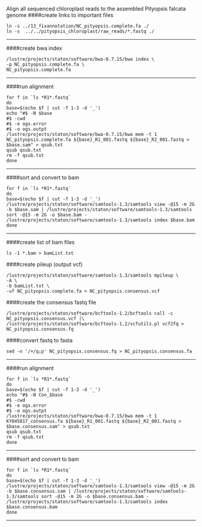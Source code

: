 Align all sequenced chloroplast reads to the assembled Pityopsis falcata genome
####create links to important files
```
ln -s ../13_fixannotation/NC_pityopsis.complete.fa ./
ln -s  ../../pityopsis_chloroplast/raw_reads/*.fastq ./
```
---
####create bwa index
```
/lustre/projects/staton/software/bwa-0.7.15/bwa index \
-p NC_pityopsis.complete.fa \
NC_pityopsis.complete.fa
```
---
####run alignment
```
for f in `ls *R1*.fastq`
do
base=$(echo $f | cut -f 1-3 -d '_')
echo "#$ -N $base
#$ -cwd
#$ -e ogs.error
#$ -o ogs.outpt
/lustre/projects/staton/software/bwa-0.7.15/bwa mem -t 1 NC_pityopsis.complete.fa ${base}_R1_001.fastq ${base}_R2_001.fastq > $base.sam" > qsub.txt
qsub qsub.txt
rm -f qsub.txt
done
```
---
####sort and convert to bam
```
for f in `ls *R1*.fastq`
do
base=$(echo $f | cut -f 1-3 -d '_')
/lustre/projects/staton/software/samtools-1.3/samtools view -@15 -m 2G -b $base.sam | /lustre/projects/staton/software/samtools-1.3/samtools sort -@15 -m 2G -o $base.bam -
/lustre/projects/staton/software/samtools-1.3/samtools index $base.bam
done
```
---
####create list of bam files
```
ls -1 *.bam > bamList.txt
```
####create pileup (output vcf)
```
/lustre/projects/staton/software/samtools-1.3/samtools mpileup \
-A \
-b bamList.txt \
-uf NC_pityopsis.complete.fa > NC_pityopsis.consensus.vcf
```
####create the consensus fastq file
```
/lustre/projects/staton/software/bcftools-1.2/bcftools call -c NC_pityopsis.consensus.vcf |\
/lustre/projects/staton/software/bcftools-1.2/vcfutils.pl vcf2fq > NC_pityopsis.consensus.fq
```
####convert fastq to fasta
```
sed -n '/+/q;p' NC_pityopsis.consensus.fq > NC_pityopsis.consensus.fa
```
---
####run alignment
```
for f in `ls *R1*.fastq`
do
base=$(echo $f | cut -f 1-3 -d '_')
echo "#$ -N Con_$base
#$ -cwd
#$ -e ogs.error
#$ -o ogs.outpt
/lustre/projects/staton/software/bwa-0.7.15/bwa mem -t 1 KY045817_consensus.fa ${base}_R1_001.fastq ${base}_R2_001.fastq > $base.consensus.sam" > qsub.txt
qsub qsub.txt
rm -f qsub.txt
done
```
---
####sort and convert to bam
```
for f in `ls *R1*.fastq`
do
base=$(echo $f | cut -f 1-3 -d '_')
/lustre/projects/staton/software/samtools-1.3/samtools view -@15 -m 2G -b $base.consensus.sam | /lustre/projects/staton/software/samtools-1.3/samtools sort -@15 -m 2G -o $base.consensus.bam -
/lustre/projects/staton/software/samtools-1.3/samtools index $base.consensus.bam
done
```
---
